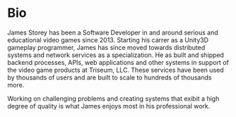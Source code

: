 # Bio
James Storey has been a Software Developer in and around serious and educational video games since 2013.
Starting his carrer as a Unity3D gameplay programmer, James has since moved towards distributed systems and network services as a specialization.
He as built and shipped backend processes, APIs, web applications and other systems in support of the video game products at Triseum, LLC.
These services have been used by thousands of users and are built to scale to hundreds of thousands more.

Working on challenging problems and creating systems that exibit a high degree of quality
is what James enjoys most in his professional work.